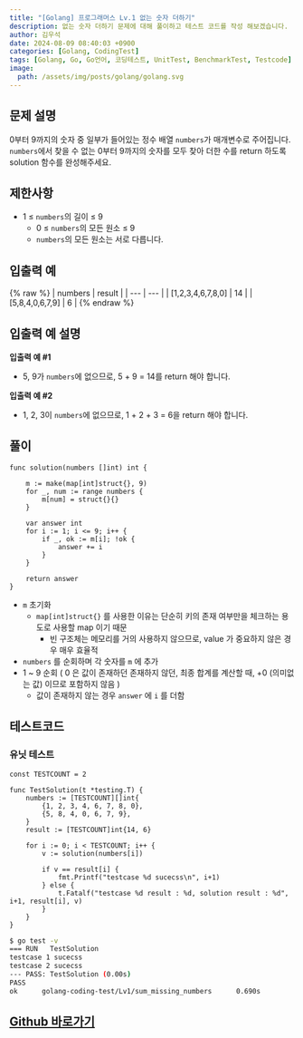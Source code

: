 ```yaml
---
title: "[Golang] 프로그래머스 Lv.1 없는 숫자 더하기"
description: 없는 숫자 더하기 문제에 대해 풀이하고 테스트 코드를 작성 해보겠습니다.
author: 김우석
date: 2024-08-09 08:40:03 +0900
categories: [Golang, CodingTest]
tags: [Golang, Go, Go언어, 코딩테스트, UnitTest, BenchmarkTest, Testcode]
image:
  path: /assets/img/posts/golang/golang.svg
---
```


## 문제 설명
0부터 9까지의 숫자 중 일부가 들어있는 정수 배열 `numbers`가 매개변수로 주어집니다. `numbers`에서 찾을 수 없는 0부터 9까지의 숫자를 모두 찾아 더한 수를 return 하도록 solution 함수를 완성해주세요.


## 제한사항
- 1 ≤ `numbers`의 길이 ≤ 9
	- 0 ≤ `numbers`의 모든 원소 ≤ 9
	- `numbers`의 모든 원소는 서로 다릅니다.


## 입출력 예
{% raw %}
| numbers | result |
| --- | --- |
| \[1,2,3,4,6,7,8,0\] | 14 |
| \[5,8,4,0,6,7,9\] | 6 |
{% endraw %}


## 입출력 예 설명
**입출력 예 #1**

- 5, 9가 `numbers`에 없으므로, 5 + 9 = 14를 return 해야 합니다.


**입출력 예 #2**

- 1, 2, 3이 `numbers`에 없으므로, 1 + 2 + 3 = 6을 return 해야 합니다.


## 풀이 
```golang
func solution(numbers []int) int {

	m := make(map[int]struct{}, 9)
	for _, num := range numbers {
		m[num] = struct{}{}
	}

	var answer int
	for i := 1; i <= 9; i++ {
		if _, ok := m[i]; !ok {
			answer += i
		}
	}

	return answer
}
```

- `m` 초기화
	- `map[int]struct{}` 를 사용한 이유는 단순히 키의 존재 여부만을 체크하는 용도로 사용할 map 이기 때문
		- 빈 구조체는 메모리를 거의 사용하지 않으므로, value 가 중요하지 않은 경우 매우 효율적
- `numbers` 를 순회하며 각 숫자를 `m` 에 추가
- 1 ~ 9 순회 ( 0 은 값이 존재하던 존재하지 않던, 최종 합계를 계산할 때, +0 (의미없는 값) 이므로 포함하지 않음 )
	- 값이 존재하지 않는 경우 `answer` 에 `i` 를 더함


## 테스트코드
### 유닛 테스트
```golang
const TESTCOUNT = 2

func TestSolution(t *testing.T) {
	numbers := [TESTCOUNT][]int{
		{1, 2, 3, 4, 6, 7, 8, 0},
		{5, 8, 4, 0, 6, 7, 9},
	}
	result := [TESTCOUNT]int{14, 6}

	for i := 0; i < TESTCOUNT; i++ {
		v := solution(numbers[i])

		if v == result[i] {
			fmt.Printf("testcase %d sucecss\n", i+1)
		} else {
			t.Fatalf("testcase %d result : %d, solution result : %d", i+1, result[i], v)
		}
	}
}
```

```bash
$ go test -v
=== RUN   TestSolution
testcase 1 sucecss
testcase 2 sucecss
--- PASS: TestSolution (0.00s)
PASS
ok      golang-coding-test/Lv1/sum_missing_numbers      0.690s
```

## [Github 바로가기](https://github.com/kr-goos/golang-coding-test/tree/master/programmers/Lv1/sum_missing_numbers)